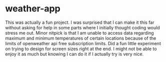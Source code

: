 # weather-app

This was actually a fun project. I was surprised that I can make it this far without asking for 
help in some parts where I initially thought coding would stress me out. Minor nitpick is 
that I am unable to access data regarding maximum and minimum temperatures of certain locations
because of the limits of openweather api free subscription limits. Did a fun little experiment 
on trying to design for screen sizes right at the end. I might not be able to enjoy it as much
but knowing I can do it if I actually try is very nice.
